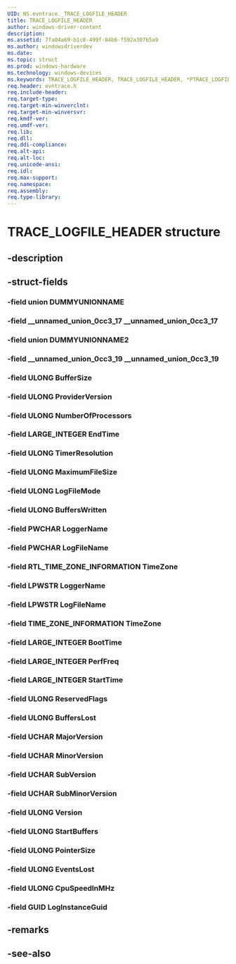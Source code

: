 ```yaml
---
UID: NS.evntrace._TRACE_LOGFILE_HEADER
title: TRACE_LOGFILE_HEADER
author: windows-driver-content
description: 
ms.assetid: 7fa04a69-b1c8-499f-84b6-f592a307b5a9
ms.author: windowsdriverdev
ms.date: 
ms.topic: struct
ms.prod: windows-hardware
ms.technology: windows-devices
ms.keywords: TRACE_LOGFILE_HEADER, TRACE_LOGFILE_HEADER, *PTRACE_LOGFILE_HEADER
req.header: evntrace.h
req.include-header:
req.target-type:
req.target-min-winverclnt:
req.target-min-winversvr:
req.kmdf-ver:
req.umdf-ver:
req.lib:
req.dll:
req.ddi-compliance:
req.alt-api:
req.alt-loc:
req.unicode-ansi:
req.idl:
req.max-support:
req.namespace:
req.assembly:
req.type-library:
---
```


# TRACE_LOGFILE_HEADER structure

## -description



## -struct-fields

### -field union DUMMYUNIONNAME			
 	
### -field __unnamed_union_0cc3_17 __unnamed_union_0cc3_17			
 	
### -field union DUMMYUNIONNAME2			
 	
### -field __unnamed_union_0cc3_19 __unnamed_union_0cc3_19			
 	
### -field ULONG BufferSize			
 	
### -field ULONG ProviderVersion			
 	
### -field ULONG NumberOfProcessors			
 	
### -field LARGE_INTEGER EndTime			
 	
### -field ULONG TimerResolution			
 	
### -field ULONG MaximumFileSize			
 	
### -field ULONG LogFileMode			
 	
### -field ULONG BuffersWritten			
 	
### -field PWCHAR LoggerName			
 	
### -field PWCHAR LogFileName			
 	
### -field RTL_TIME_ZONE_INFORMATION TimeZone			
 	
### -field LPWSTR LoggerName			
 	
### -field LPWSTR LogFileName			
 	
### -field TIME_ZONE_INFORMATION TimeZone			
 	
### -field LARGE_INTEGER BootTime			
 	
### -field LARGE_INTEGER PerfFreq			
 	
### -field LARGE_INTEGER StartTime			
 	
### -field ULONG ReservedFlags			
 	
### -field ULONG BuffersLost			
 	
### -field UCHAR MajorVersion			
 	
### -field UCHAR MinorVersion			
 	
### -field UCHAR SubVersion			
 	
### -field UCHAR SubMinorVersion			
 	
### -field ULONG Version			
 	
### -field ULONG StartBuffers			
 	
### -field ULONG PointerSize			
 	
### -field ULONG EventsLost			
 	
### -field ULONG CpuSpeedInMHz			
 	
### -field GUID LogInstanceGuid			
 	
## -remarks

## -see-also
